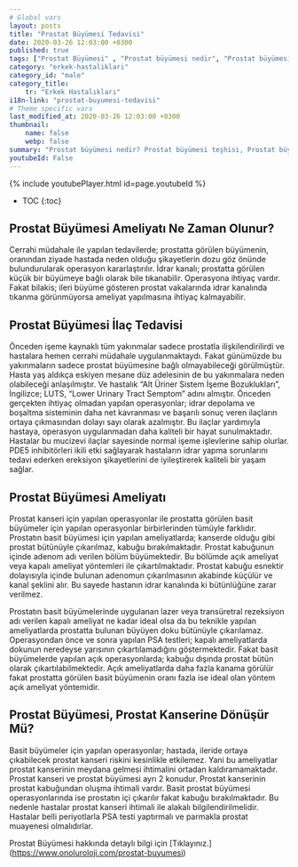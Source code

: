 ```yaml
---
# Global vars
layout: posts
title: "Prostat Büyümesi Tedavisi"
date: 2020-03-26 12:03:00 +0300
published: true
tags: ["Prostat Büyümesi" , "Prostat büyümesi nedir", "Prostat büyümesi teşhisi", " Prostat büyümesi belirtileri", "Prostat büyümesi tedavisi", "Prostat büyümesi Ameliyatı", "Prostat büyümesi ameliyatı ne zaman olunur", " Prostat büyümesi ilaç tedavisi", "Prostat büyümesi şikayetleri", "Prostat neden büyür", "Prostat büyümesi kansere dönüşür mü", "prostat büyümesi açık ameliyatı" , "prostat büyümesi kapalı ameliyatı"]
category: "erkek-hastaliklari"
category_id: "male"
category_title:
    tr: "Erkek Hastalıkları"
i18n-link: "prostat-buyumesi-tedavisi"
# Theme specific vars
last_modified_at: 2020-03-26 12:03:00 +0300
thumbnail:
    name: false
    webp: false
summary: "Prostat büyümesi nedir? Prostat büyümesi teşhisi, Prostat büyümesi belirtileri, Prostat büyümesi tedavisi, Prostat büyümesi Ameliyatı, Prostat büyümesi ameliyatı ne zaman olunur? Prostat büyümesi ilaç tedavisi, Prostat büyümesi şikayetleri, Prostat neden büyür? , Prostat büyümesi kansere dönüşür mü? , Prostat büyümesi açık ameliyatı , Prostat büyümesi kapalı ameliyatı "
youtubeId: False
---
```

{% include youtubePlayer.html id=page.youtubeId %}

* TOC
{:toc}

## Prostat Büyümesi Ameliyatı Ne Zaman Olunur?

Cerrahi müdahale ile yapılan tedavilerde; prostatta görülen büyümenin, oranından ziyade hastada neden olduğu şikayetlerin dozu göz önünde bulundurularak operasyon kararlaştırılır. İdrar kanalı; prostatta görülen küçük bir büyümeye bağlı olarak bile tıkanabilir. Operasyona ihtiyaç vardır. Fakat bilakis; ileri büyüme gösteren prostat vakalarında idrar kanalında tıkanma görünmüyorsa ameliyat yapılmasına ihtiyaç kalmayabilir.

## Prostat Büyümesi İlaç Tedavisi

Önceden işeme kaynaklı tüm yakınmalar sadece prostatla ilişkilendirilirdi ve hastalara hemen cerrahi müdahale uygulanmaktaydı. Fakat günümüzde bu yakınmaların sadece prostat büyümesine bağlı olmayabileceği görülmüştür. Hasta yaş aldıkça eskiyen mesane düz adelesinin de bu yakınmalara neden olabileceği anlaşılmıştır. Ve hastalık “Alt Üriner Sistem İşeme Bozuklukları”, İngilizce; LUTS, “Lower Urinary Tract Semptom” adını almıştır. Önceden gerçekten ihtiyaç olmadan yapılan operasyonlar; idrar depolama ve boşaltma sisteminin daha net kavranması ve başarılı sonuç veren ilaçların ortaya çıkmasından dolayı sayı olarak azalmıştır. Bu ilaçlar yardımıyla hastaya, operasyon uygulanmadan daha kaliteli bir hayat sunulmaktadır. Hastalar bu mucizevi ilaçlar sayesinde normal işeme işlevlerine sahip olurlar.  PDE5 inhibitörleri ikili etki sağlayarak  hastaların idrar yapma sorunlarını tedavi ederken ereksiyon şikayetlerini de iyileştirerek kaliteli bir yaşam sağlar.

## Prostat Büyümesi Ameliyatı

Prostat kanseri için yapılan operasyonlar ile prostatta görülen basit büyümeler için yapılan operasyonlar birbirlerinden tümüyle farklıdır. Prostatın basit büyümesi için yapılan ameliyatlarda; kanserde olduğu gibi prostat bütünüyle çıkarılmaz, kabuğu bırakılmaktadır. Prostat kabuğunun içinde adenom adı verilen bölüm büyümektedir. Bu bölümde açık ameliyat veya kapalı ameliyat yöntemleri ile çıkartılmaktadır. Prostat kabuğu esnektir dolayısıyla içinde bulunan adenomun çıkarılmasının akabinde küçülür ve kanal şeklini alır. Bu sayede hastanın idrar kanalında ki bütünlüğüne zarar verilmez.

Prostatın basit büyümelerinde uygulanan lazer veya transüretral rezeksiyon adı verilen kapalı ameliyat ne kadar ideal olsa da bu teknikle yapılan ameliyatlarda prostatta bulunan büyüyen doku bütünüyle çıkarılamaz. Operasyondan önce ve sonra yapılan PSA testleri; kapalı ameliyatlarda dokunun neredeyse yarısının çıkartılamadığını göstermektedir. Fakat basit büyümelerde yapılan açık operasyonlarda; kabuğu dışında prostat bütün olarak çıkartılabilmektedir. Açık ameliyatlarda daha fazla kanama görülür fakat prostatta görülen basit büyümenin oranı fazla ise ideal olan yöntem açık ameliyat yöntemidir.

## Prostat Büyümesi, Prostat Kanserine Dönüşür Mü?

Basit büyümeler için yapılan operasyonlar; hastada, ileride ortaya çıkabilecek prostat kanseri riskini kesinlikle etkilemez. Yani bu ameliyatlar prostat kanserinin meydana gelmesi ihtimalini ortadan kaldıramamaktadır. Prostat kanseri ve prostat büyümesi ayrı 2 konudur. Prostat kanserinin prostat kabuğundan oluşma ihtimali vardır. Basit prostat büyümesi operasyonlarında ise prostatın içi çıkarılır fakat kabuğu bırakılmaktadır. Bu nedenle hastalar prostat kanseri ihtimali ile alakalı bilgilendirilmelidir. Hastalar belli periyotlarla PSA testi yaptırmalı ve parmakla prostat muayenesi olmalıdırlar.




Prostat Büyümesi hakkında detaylı bilgi için [Tıklayınız.] (https://www.onoluroloji.com/prostat-buyumesi)
